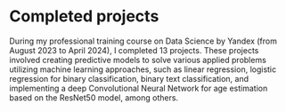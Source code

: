 # Completed projects

During my professional training course on Data Science by Yandex (from August 2023 to April 2024), I completed 13 projects.
These projects involved creating predictive models to solve various applied problems utilizing machine learning approaches,
such as linear regression, logistic regression for binary classification, binary text classification, and implementing 
a deep Convolutional Neural Network for age estimation based on the ResNet50 model, among others.